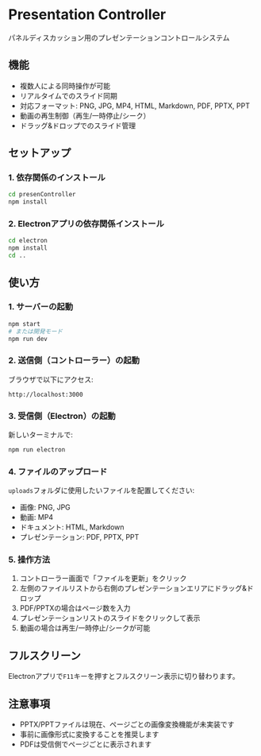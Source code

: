 # Presentation Controller

パネルディスカッション用のプレゼンテーションコントロールシステム

## 機能

- 複数人による同時操作が可能
- リアルタイムでのスライド同期
- 対応フォーマット: PNG, JPG, MP4, HTML, Markdown, PDF, PPTX, PPT
- 動画の再生制御（再生/一時停止/シーク）
- ドラッグ&ドロップでのスライド管理

## セットアップ

### 1. 依存関係のインストール

```bash
cd presenController
npm install
```

### 2. Electronアプリの依存関係インストール

```bash
cd electron
npm install
cd ..
```

## 使い方

### 1. サーバーの起動

```bash
npm start
# または開発モード
npm run dev
```

### 2. 送信側（コントローラー）の起動

ブラウザで以下にアクセス:
```
http://localhost:3000
```

### 3. 受信側（Electron）の起動

新しいターミナルで:
```bash
npm run electron
```

### 4. ファイルのアップロード

`uploads`フォルダに使用したいファイルを配置してください:
- 画像: PNG, JPG
- 動画: MP4
- ドキュメント: HTML, Markdown
- プレゼンテーション: PDF, PPTX, PPT

### 5. 操作方法

1. コントローラー画面で「ファイルを更新」をクリック
2. 左側のファイルリストから右側のプレゼンテーションエリアにドラッグ&ドロップ
3. PDF/PPTXの場合はページ数を入力
4. プレゼンテーションリストのスライドをクリックして表示
5. 動画の場合は再生/一時停止/シークが可能

## フルスクリーン

Electronアプリで`F11`キーを押すとフルスクリーン表示に切り替わります。

## 注意事項

- PPTX/PPTファイルは現在、ページごとの画像変換機能が未実装です
- 事前に画像形式に変換することを推奨します
- PDFは受信側でページごとに表示されます